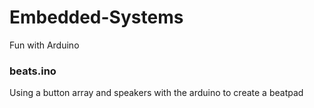# Embedded-Systems
Fun with Arduino

### beats.ino
Using a button array and speakers with the arduino to create a beatpad
